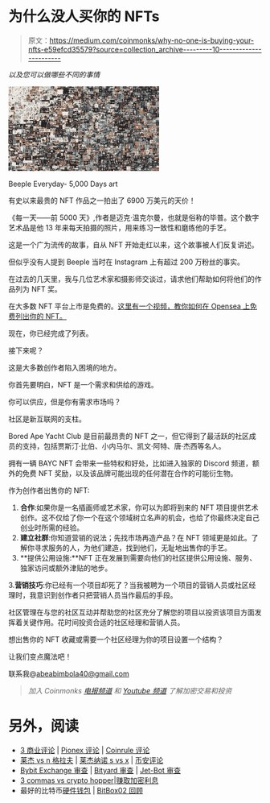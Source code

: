 # 为什么没人买你的 NFTs

> 原文：<https://medium.com/coinmonks/why-no-one-is-buying-your-nfts-e59efcd35579?source=collection_archive---------10----------------------->

*以及您可以做哪些不同的事情*

![](img/6b517840e3a4c75d5ab6806521ac4a66.png)

Beeple Everyday- 5,000 Days art

有史以来最贵的 NFT 作品之一拍出了 6900 万美元的天价！

《每一天——前 5000 天》,作者是迈克·温克尔曼，也就是俗称的毕普。这个数字艺术品是他 13 年来每天拍摄的照片，用来练习一致性和磨练他的手艺。

这是一个广为流传的故事，自从 NFT 开始走红以来，这个故事被人们反复讲述。

但似乎没有人提到 Beeple 当时在 Instagram 上有超过 200 万粉丝的事实。

在过去的几天里，我与几位艺术家和摄影师交谈过，请求他们帮助如何将他们的作品列为 NFT 奖。

在大多数 NFT 平台上市是免费的。[这里有一个视频，教你如何在 Opensea 上免费列出你的 NFT。](https://youtu.be/_fWfPVL6wOA)

现在，你已经完成了列表。

接下来呢？

这是大多数创作者陷入困境的地方。

你首先要明白，NFT 是一个需求和供给的游戏。

你可以供应，但是你有需求市场吗？

社区是新互联网的支柱。

Bored Ape Yacht Club 是目前最昂贵的 NFT 之一，但它得到了最活跃的社区成员的支持，包括贾斯汀·比伯、小内马尔、凯文·阿特、唐·杰西等名人。

拥有一辆 BAYC NFT 会带来一些特权和好处，比如进入独家的 Discord 频道，额外的免费 NFT 奖励，以及该品牌可能出现的任何潜在合作的可能衍生物。

作为创作者出售你的 NFT:

1.  **合作**:如果你是一名插画师或艺术家，你可以为即将到来的 NFT 项目提供艺术创作。这不仅给了你一个在这个领域树立名声的机会，也给了你最终决定自己创业时所需的经验。
2.  **建立社群**:你知道营销的说法；先找市场再造产品？在 NFT 领域更是如此。了解你寻求服务的人，为他们建造，找到他们，无耻地出售你的手艺。
3.  **提供公用设施:**NFT 正在发展到需要向他们的社区提供公用设施、服务、独家访问或额外津贴的地步。

3.**营销技巧**:你已经有一个项目却死了？当我被聘为一个项目的营销人员或社区经理时，我意识到创作者只把营销人员当作最后的手段。

社区管理在与您的社区互动并帮助您的社区充分了解您的项目以投资该项目方面发挥着关键作用。花时间投资合适的社区经理和营销人员。

想出售你的 NFT 收藏或需要一个社区经理为你的项目设置一个结构？

让我们变点魔法吧！

联系我@abeabimbola40@gmail.com

> *加入 Coinmonks* [*电报频道*](https://t.me/coincodecap) *和* [*Youtube 频道*](https://www.youtube.com/c/coinmonks/videos) *了解加密交易和投资*

# 另外，阅读

*   [3 商业评论](/coinmonks/3commas-review-an-excellent-crypto-trading-bot-2020-1313a58bec92) | [Pionex 评论](https://coincodecap.com/pionex-review-exchange-with-crypto-trading-bot) | [Coinrule 评论](/coinmonks/coinrule-review-2021-a-beginner-friendly-crypto-trading-bot-daf0504848ba)
*   [莱杰 vs n 格拉夫](/coinmonks/ledger-vs-ngrave-zero-7e40f0c1d694) | [莱杰纳诺 s vs x](/coinmonks/ledger-nano-s-vs-x-battery-hardware-price-storage-59a6663fe3b0) | [币安评论](/coinmonks/binance-review-ee10d3bf3b6e)
*   [Bybit Exchange 审查](/coinmonks/bybit-exchange-review-dbd570019b71) | [Bityard 审查](https://coincodecap.com/bityard-reivew) | [Jet-Bot 审查](https://coincodecap.com/jet-bot-review)
*   [3 commas vs crypto hopper](/coinmonks/3commas-vs-pionex-vs-cryptohopper-best-crypto-bot-6a98d2baa203)|[赚取加密利息](/coinmonks/earn-crypto-interest-b10b810fdda3)
*   最好的比特币[硬件钱包](/coinmonks/hardware-wallets-dfa1211730c6) | [BitBox02 回顾](/coinmonks/bitbox02-review-your-swiss-bitcoin-hardware-wallet-c36c88fff29)